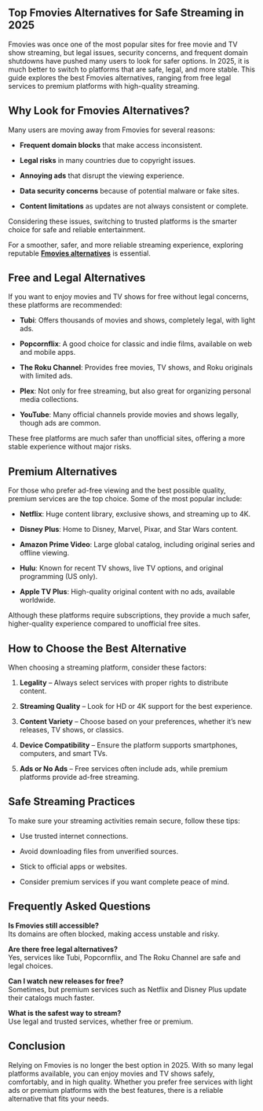 ## Top Fmovies Alternatives for Safe Streaming in 2025

Fmovies was once one of the most popular sites for free movie and TV show streaming, but legal issues, security concerns, and frequent domain shutdowns have pushed many users to look for safer options. In 2025, it is much better to switch to platforms that are safe, legal, and more stable. This guide explores the best Fmovies alternatives, ranging from free legal services to premium platforms with high-quality streaming.

## Why Look for Fmovies Alternatives?

Many users are moving away from Fmovies for several reasons:

-   **Frequent domain blocks** that make access inconsistent.
    
-   **Legal risks** in many countries due to copyright issues.
    
-   **Annoying ads** that disrupt the viewing experience.
    
-   **Data security concerns** because of potential malware or fake sites.
    
-   **Content limitations** as updates are not always consistent or complete.
    

Considering these issues, switching to trusted platforms is the smarter choice for safe and reliable entertainment.

For a smoother, safer, and more reliable streaming experience, exploring reputable [**Fmovies alternatives**](https://123watchnow.com/) is essential.


## Free and Legal Alternatives

If you want to enjoy movies and TV shows for free without legal concerns, these platforms are recommended:

-   **Tubi**: Offers thousands of movies and shows, completely legal, with light ads.
    
-   **Popcornflix**: A good choice for classic and indie films, available on web and mobile apps.
    
-   **The Roku Channel**: Provides free movies, TV shows, and Roku originals with limited ads.
    
-   **Plex**: Not only for free streaming, but also great for organizing personal media collections.
    
-   **YouTube**: Many official channels provide movies and shows legally, though ads are common.
    

These free platforms are much safer than unofficial sites, offering a more stable experience without major risks.

## Premium Alternatives

For those who prefer ad-free viewing and the best possible quality, premium services are the top choice. Some of the most popular include:

-   **Netflix**: Huge content library, exclusive shows, and streaming up to 4K.
    
-   **Disney Plus**: Home to Disney, Marvel, Pixar, and Star Wars content.
    
-   **Amazon Prime Video**: Large global catalog, including original series and offline viewing.
    
-   **Hulu**: Known for recent TV shows, live TV options, and original programming (US only).
    
-   **Apple TV Plus**: High-quality original content with no ads, available worldwide.
    

Although these platforms require subscriptions, they provide a much safer, higher-quality experience compared to unofficial free sites.

## How to Choose the Best Alternative

When choosing a streaming platform, consider these factors:

1.  **Legality** – Always select services with proper rights to distribute content.
    
2.  **Streaming Quality** – Look for HD or 4K support for the best experience.
    
3.  **Content Variety** – Choose based on your preferences, whether it’s new releases, TV shows, or classics.
    
4.  **Device Compatibility** – Ensure the platform supports smartphones, computers, and smart TVs.
    
5.  **Ads or No Ads** – Free services often include ads, while premium platforms provide ad-free streaming.
    

## Safe Streaming Practices

To make sure your streaming activities remain secure, follow these tips:

-   Use trusted internet connections.
    
-   Avoid downloading files from unverified sources.
    
-   Stick to official apps or websites.
    
-   Consider premium services if you want complete peace of mind.
    

## Frequently Asked Questions

**Is Fmovies still accessible?**  
Its domains are often blocked, making access unstable and risky.

**Are there free legal alternatives?**  
Yes, services like Tubi, Popcornflix, and The Roku Channel are safe and legal choices.

**Can I watch new releases for free?**  
Sometimes, but premium services such as Netflix and Disney Plus update their catalogs much faster.

**What is the safest way to stream?**  
Use legal and trusted services, whether free or premium.

## Conclusion

Relying on Fmovies is no longer the best option in 2025. With so many legal platforms available, you can enjoy movies and TV shows safely, comfortably, and in high quality. Whether you prefer free services with light ads or premium platforms with the best features, there is a reliable alternative that fits your needs.

